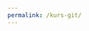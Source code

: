 ```yaml
---
permalink: /kurs-git/
---
```

<html>
    <head>
        <meta http-equiv="Content-Type" content="text/html; charset=UTF-8" />
        <title>Your Website</title>
        <style>
            html {
              background: url({{ '/assets/images/ankieta_jas_fasola.gif' | abolute_url }}) no-repeat center center fixed;
              background-size: cover;
            }
            #message {
              font-family: Monaco, Consolas, "Lucida Console", monospace;
              line-height: 1.5;
              width: 400px;
              height: 260px;
              background-color: #7a8288;

              position: absolute;
              margin-top: 2em;
              margin-left: 2em;
              opacity: 0.8;

              padding: 1em;
              text-align: center;
            }
        </style>
    </head>
    <body>
    <div id="message">
      <h1>
        Dzięki za zainteresowanie kursem Git'a!
      </h1>
      <p>
        marcin małpka samouczekprogramisty.pl
      </p>
      <p>
        <a href="http://www.samouczekprogramisty.pl">Samouczek Programisty</a>
      </p>
    </div>
    </body>
</html>
